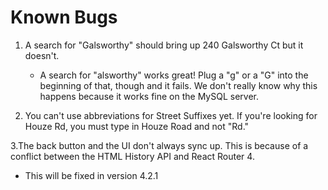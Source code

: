 # Known Bugs

1. A search for "Galsworthy" should bring up 240 Galsworthy Ct but it doesn't.

    * A search for "alsworthy" works great! Plug a "g" or a "G" into the beginning of that, though and it fails. We don't really know why this happens because it works fine on the MySQL server.
    
2. You can't use abbreviations for Street Suffixes yet. If you're looking for Houze Rd, you must type in Houze Road and not "Rd."

3.The back button and the UI don't always sync up. This is because of a conflict between the HTML History API and React Router 4.

  * This will be fixed in version 4.2.1

